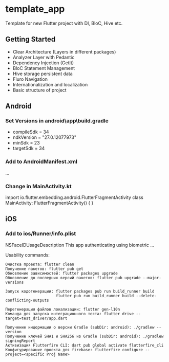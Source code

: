 # template_app

Template for new Flutter project with DI, BloC, Hive etc.

## Getting Started

- Clear Architecture (Layers in different packages)
- Analyzer Layer with Pedantic 
- Dependency Injection (GetIt)
- BloC Statement Management
- Hive storage persistent data
- Fluro Navigation
- Internationalization and localization
- Basic structure of project

## Android

### Set Versions in android\app\build.gradle
- compileSdk = 34
- ndkVersion = "27.0.12077973"
- minSdk = 23
- targetSdk = 34


### Add to AndroidManifest.xml
<manifest xmlns:android="http://schemas.android.com/apk/res/android">
    <uses-permission android:name="android.permission.USE_BIOMETRIC"/>
    <application>
    ...
    </application>
</manifest>

### Change in MainActivity.kt
import io.flutter.embedding.android.FlutterFragmentActivity
class MainActivity: FlutterFragmentActivity() {
}

## iOS

### Add to ios/Runner/info.plist
<dict>
    <key>NSFaceIDUsageDescription</key>
    <string>This app authenticating using biometric</string>
    ...
</dict>


Usability commands:

    Очистка проекта: flutter clean
    Получение пакетов: flutter pub get
    Обновление зависимостей: flutter packages upgrade
    Обновление до последних версий пакетов: flutter pub upgrade --major-versions

    Запуск кодогенерации: flutter packages pub run build_runner build
                          flutter pub run build_runner build --delete-conflicting-outputs

    Перегенерация файлов локализации: flutter gen-l10n
    Команда для запуска интеграционного теста: flutter drive --target=test_driver/app.dart

    Получение информации о версии Gradle (subDir: android): ./gradlew --version
    Получение ключей SHA1 и SHA256 из Gradle (subDir: android): ./gradlew signingReport
    Активизация Flutterfire CLI: dart pub global activate flutterfire_cli
    Конфигурирование проекта для firebase: flutterfire configure --project=<specific Proj Name>